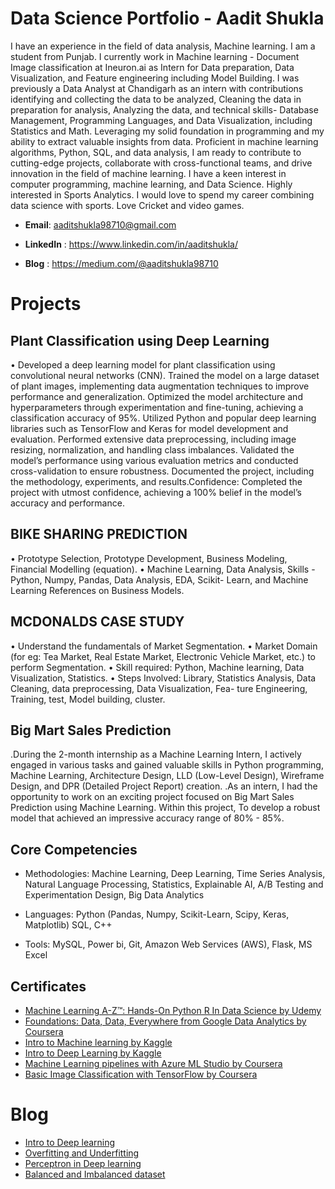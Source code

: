 

# Data Science Portfolio - Aadit Shukla



I have an experience in the field of data analysis, Machine learning. I am a student from Punjab. I currently work in Machine learning - Document Image classification at Ineuron.ai as Intern for Data preparation, Data Visualization, and Feature engineering including Model Building. I was previously a Data Analyst at Chandigarh as an intern with contributions identifying and collecting the data to be analyzed, Cleaning the data in preparation for analysis, Analyzing the data, and technical skills- Database Management, Programming Languages, and Data Visualization, including Statistics and Math. Leveraging my solid foundation in programming and my ability to extract valuable insights from data. Proficient in machine learning algorithms, Python, SQL, and data analysis, I am ready to contribute to cutting-edge projects, collaborate with cross-functional teams, and drive innovation in the field of machine learning.
I have a keen interest in computer programming, machine learning, and Data Science. Highly interested in Sports Analytics. I would love to spend my career combining data science with sports. Love Cricket and video games.



- **Email**: aaditshukla98710@gmail.com

- **LinkedIn** : https://www.linkedin.com/in/aaditshukla/
 
-  **Blog** : https://medium.com/@aaditshukla98710


# Projects

## Plant Classification using Deep Learning

• Developed a deep learning model for plant classification using convolutional neural networks (CNN). Trained the
model on a large dataset of plant images, implementing data augmentation techniques to improve performance and
generalization. Optimized the model architecture and hyperparameters through experimentation and fine-tuning,
achieving a classification accuracy of 95%. Utilized Python and popular deep learning libraries such as TensorFlow
and Keras for model development and evaluation. Performed extensive data preprocessing, including image
resizing, normalization, and handling class imbalances. Validated the model’s performance using various evaluation
metrics and conducted cross-validation to ensure robustness. Documented the project, including the methodology,
experiments, and results.Confidence: Completed the project with utmost confidence, achieving a 100% belief in the
model’s accuracy and performance.

## BIKE SHARING PREDICTION

• Prototype Selection, Prototype Development, Business Modeling, Financial Modelling (equation).
• Machine Learning, Data Analysis, Skills -Python, Numpy, Pandas, Data Analysis, EDA, Scikit- Learn, and Machine Learning References on Business Models.

## MCDONALDS CASE STUDY

• Understand the fundamentals of Market Segmentation.
• Market Domain (for eg: Tea Market, Real Estate Market, Electronic Vehicle Market, etc.) to perform
Segmentation.
• Skill required: Python, Machine learning, Data Visualization, Statistics.
• Steps Involved: Library, Statistics Analysis, Data Cleaning, data preprocessing, Data Visualization, Fea-
ture Engineering, Training, test, Model building, cluster.

## Big Mart Sales Prediction

.During the 2-month internship as a Machine Learning Intern, I actively engaged in various tasks and gained valuable skills in Python programming, Machine Learning, Architecture Design, LLD (Low-Level Design), Wireframe Design, and DPR (Detailed Project Report) creation.
.As an intern, I had the opportunity to work on an exciting project focused on Big Mart Sales Prediction using Machine Learning. Within this project, To develop a robust model that achieved an impressive accuracy range of 80% - 85%.

## Core Competencies

- Methodologies: Machine Learning, Deep Learning, Time Series Analysis, Natural Language Processing, Statistics, Explainable AI, A/B Testing and Experimentation Design, Big Data Analytics


- Languages: Python (Pandas, Numpy, Scikit-Learn, Scipy, Keras, Matplotlib) SQL, C++


- Tools: MySQL, Power bi, Git, Amazon Web Services (AWS), Flask, MS Excel



## Certificates

- [Machine Learning A-Z™: Hands-On Python R In Data Science by  Udemy](https://www.udemy.com/certificate/UC-8da920b4-f530-48aa-929c-3660bcbed91e/)
- [Foundations: Data, Data, Everywhere from Google Data Analytics by Coursera](https://www.coursera.org/account/accomplishments/verify/WSAPA5LQ3JRB)
- [Intro to Machine learning by Kaggle](https://www.kaggle.com/learn/certification/aaditshukla/intro-to-machine-learning)
- [Intro to Deep Learning by Kaggle](https://www.kaggle.com/learn/certification/aaditshukla/intro-to-deep-learning)
- [Machine Learning pipelines with Azure ML Studio by Coursera](https://www.coursera.org/account/accomplishments/verify/ZP2HQZFQNAMP)
- [Basic Image Classification with TensorFlow by Coursera](https://www.coursera.org/account/accomplishments/verify/6WQ257CSFMVE)

# Blog
- [Intro to Deep learning](https://medium.com/@aaditshukla98710/introduction-to-deep-learning-ec4d92acfeab)
- [Overfitting and Underfitting](https://medium.com/@aaditshukla98710/overfitting-and-underfitting-4d20bae5939e)
- [Perceptron in Deep learning](https://medium.com/@aaditshukla98710/perceptron-in-deep-learning-733600050774)
- [Balanced and Imbalanced dataset](https://medium.com/@aaditshukla98710/balanced-and-imbalanced-dataset-b6a7ced2dea3)
